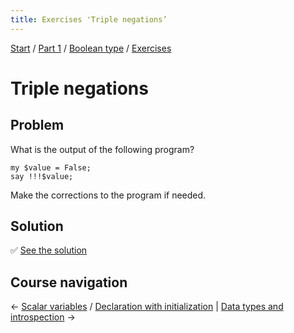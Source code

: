 ```yaml
---
title: Exercises 'Triple negations’
---
```


[Start](/raku-course/) / [Part 1](/raku-course/part1) / [Boolean type](/raku-course/booleans) / [Exercises](..)

# Triple negations

## Problem

What is the output of the following program?

    my $value = False;
    say !!!$value;

Make the corrections to the program if needed.

## Solution

✅ [See the solution](solution)

## Course navigation

← [Scalar variables](/raku-course/scalar-variables) / [Declaration with initialization](/raku-course/scalar-variables/declaration-with-initialization) | [Data types and introspection](/raku-course/what) →
